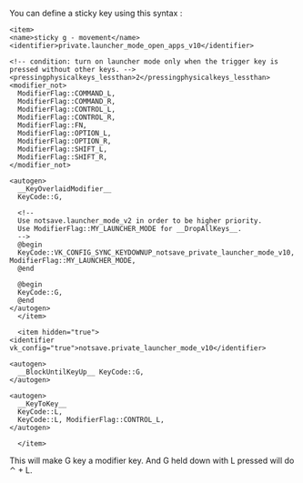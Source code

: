 
You can define a sticky key using this syntax : 

	<item>
	<name>sticky g - movement</name>
	<identifier>private.launcher_mode_open_apps_v10</identifier>
	
	<!-- condition: turn on launcher mode only when the trigger key is pressed without other keys. -->
	<pressingphysicalkeys_lessthan>2</pressingphysicalkeys_lessthan>
	<modifier_not>
	  ModifierFlag::COMMAND_L,
	  ModifierFlag::COMMAND_R,
	  ModifierFlag::CONTROL_L,
	  ModifierFlag::CONTROL_R,
	  ModifierFlag::FN,
	  ModifierFlag::OPTION_L,
	  ModifierFlag::OPTION_R,
	  ModifierFlag::SHIFT_L,
	  ModifierFlag::SHIFT_R,
	</modifier_not>
	
	<autogen>
	  __KeyOverlaidModifier__
	  KeyCode::G,
	
	  <!--
	  Use notsave.launcher_mode_v2 in order to be higher priority.
	  Use ModifierFlag::MY_LAUNCHER_MODE for __DropAllKeys__.
	  -->
	  @begin
	  KeyCode::VK_CONFIG_SYNC_KEYDOWNUP_notsave_private_launcher_mode_v10, ModifierFlag::MY_LAUNCHER_MODE,
	  @end
	
	  @begin
	  KeyCode::G,
	  @end
	</autogen>
	  </item>
	
	  <item hidden="true">
	<identifier vk_config="true">notsave.private_launcher_mode_v10</identifier>
	
	<autogen>
	  __BlockUntilKeyUp__ KeyCode::G,
	</autogen>
	
	<autogen>
	  __KeyToKey__
	  KeyCode::L,
	  KeyCode::L, ModifierFlag::CONTROL_L, 
	</autogen>
	
	  </item>


This will make G key a modifier key. And G held down with L pressed will do ⌃ + L.

